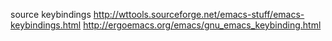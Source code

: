 
source keybindings
  http://wttools.sourceforge.net/emacs-stuff/emacs-keybindings.html
  http://ergoemacs.org/emacs/gnu_emacs_keybinding.html
